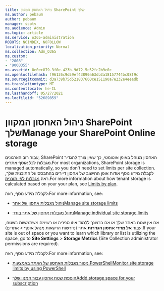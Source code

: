 ```yaml
---
title: ניהול האחסון המקוון SharePoint שלך
ms.author: pebaum
author: pebaum
manager: scotv
ms.audience: Admin
ms.topic: article
ms.service: o365-administration
ROBOTS: NOINDEX, NOFOLLOW
localization_priority: Normal
ms.collection: Adm_O365
ms.custom:
- "2008"
- "9000355"
ms.assetid: 8e0ec879-3f0e-423b-9d72-5e52fc2b9e0c
ms.openlocfilehash: f96136c9d59ef43890a63db3a18157744bc08f9c
ms.sourcegitcommit: d3a739b75d521837660ce151190a7e232e4eeadb
ms.translationtype: MT
ms.contentlocale: he-IL
ms.lasthandoff: 05/27/2021
ms.locfileid: "52689859"
---
```

# <a name="manage-your-sharepoint-online-storage"></a><span data-ttu-id="5f274-102">ניהול האחסון המקוון SharePoint שלך</span><span class="sxs-lookup"><span data-stu-id="5f274-102">Manage your SharePoint Online storage</span></span>

<span data-ttu-id="5f274-103">עבור רוב הארגונים, SharePoint האחסון מנוהל באופן אוטומטי, כך שאין צורך להגדיר מגבלות לכל אוסף אתרים.</span><span class="sxs-lookup"><span data-stu-id="5f274-103">For most organizations, SharePoint storage is managed automatically, so you don't need to set limits per site collection.</span></span> <span data-ttu-id="5f274-104">לקבלת מידע נוסף אודות אופן החישוב של אחסון דיירים בהתבסס על התוכנית שלך, ראה [מגבלות לפי תוכנית](/office365/servicedescriptions/sharepoint-online-service-description/sharepoint-online-limits?redirectedfrom=MSDN#limits-by-plan).</span><span class="sxs-lookup"><span data-stu-id="5f274-104">For more information about how tenant storage is calculated based on your your plan, see [Limits by plan](/office365/servicedescriptions/sharepoint-online-service-description/sharepoint-online-limits?redirectedfrom=MSDN#limits-by-plan).</span></span>

<span data-ttu-id="5f274-105">לקבלת מידע נוסף, ראה:</span><span class="sxs-lookup"><span data-stu-id="5f274-105">For more information, see:</span></span>

- [<span data-ttu-id="5f274-106">ניהול מגבלות אחסון של אתר</span><span class="sxs-lookup"><span data-stu-id="5f274-106">Manage site storage limits</span></span>](/sharepoint/manage-site-collection-storage-limits)

- [<span data-ttu-id="5f274-107">ניהול מגבלות אחסון של אתר בודד</span><span class="sxs-lookup"><span data-stu-id="5f274-107">Manage individual site storage limits</span></span>](/sharepoint/manage-site-collection-storage-limits#manage-individual-site-storage-limits)

<span data-ttu-id="5f274-108">אם אין שטח באתר שלך או אם ברצונך ללמוד איזו ספריה או רשימה משתמשות בשטח, עבור **אל מדדי אחסון הגדרות** אתר (נדרשות הרשאות מנהל אוסף  >   אתרים).</span><span class="sxs-lookup"><span data-stu-id="5f274-108">If your site is out of space or you want to learn which library or list is utilizing the space, go to **Site Settings** > **Storage Metrics** (Site Collection administrator permissions are required).</span></span>

<span data-ttu-id="5f274-109">לקבלת מידע נוסף, ראה:</span><span class="sxs-lookup"><span data-stu-id="5f274-109">For more information, see:</span></span>

- [<span data-ttu-id="5f274-110">ניטור מגבלות האחסון של האתר באמצעות PowerShell</span><span class="sxs-lookup"><span data-stu-id="5f274-110">Monitor site storage limits by using PowerShell</span></span>](/sharepoint/manage-site-collection-storage-limits#monitor-site-storage-limits-by-using-powershell)

- [<span data-ttu-id="5f274-111">הוספת שטח אחסון עבור המנוי שלך</span><span class="sxs-lookup"><span data-stu-id="5f274-111">Addd storage space for your subscription</span></span>](/microsoft-365/commerce/add-storage-space) 
  